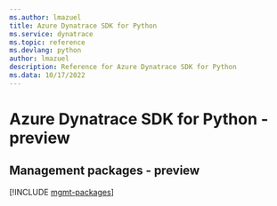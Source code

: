 ```yaml
---
ms.author: lmazuel
title: Azure Dynatrace SDK for Python
ms.service: dynatrace
ms.topic: reference
ms.devlang: python
author: lmazuel
description: Reference for Azure Dynatrace SDK for Python
ms.data: 10/17/2022
---
```

# Azure Dynatrace SDK for Python - preview

## Management packages - preview
[!INCLUDE [mgmt-packages](dynatrace-mgmt-index.md)]